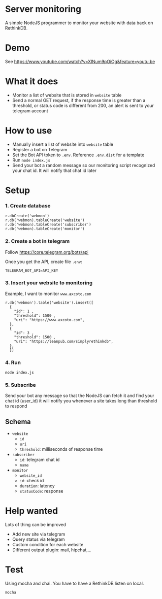 # Server monitoring

A simple NodeJS programmer to monitor your website with data back on
RethinkDB.

# Demo

See https://www.youtube.com/watch?v=XINum9pOiOg&feature=youtu.be


# What it does

- Monitor a list of website that is stored in `website` table
- Send a normal GET request, if the response time is greater than a
  threshold, or status code is different from 200, an alert is sent to
  your telegram account

# How to use

- Manually insert a list of website into `website` table
- Register a bot on Telegram
- Set the Bot API token to `.env`. Reference `.env.dist` for a template
- Run `node index.js`
- Send your bot a random message so our monitoring script recognized
  your chat id. It will notify that chat id later

# Setup

### 1. Create database

```
r.dbCreate('webmon')
r.db('webmon).tableCreate('website')
r.db('webmon).tableCreate('subscriber')
r.db('webmon).tableCreate('monitor')
```

### 2. Create a bot in telegram 

Follow https://core.telegram.org/bots/api

Once you get the API, create file `.env`:

```
TELEGRAM_BOT_API=API_KEY
```

### 3. Insert your website to monitoring

Example, I want to monitor `www.axcoto.com`

```
r.db('webmon').table('website').insert([
  {
    "id": 1 ,
    "threshold": 1500 ,
    "uri": "https://www.axcoto.com",
  },
  {
    "id": 3 ,
    "threshold": 1500 ,
    "uri": "https://leanpub.com/simplyrethinkdb",
  },
  ])
```

### 4. Run 

```
node index.js
```

### 5. Subscribe

Send your bot any message so that the NodeJS can fetch it and find your chat id (user_id)
it will notify you whenever a site takes long than threshold to respond

## Schema

* `website`
    - `id`
    - `uri`
    - `threshold`: milliseconds of response time
* `subscriber`
    - `id`: telegram chat id
    - `name`
* `monitor`
    - `website_id`
    - `id`: check id
    - `duration`: latency
    - `statusCode`: response

# Help wanted

Lots of thing can be improved

 * Add new site via telegram
 * Query status via telegram
 * Custom condition for each website
 * Different output plugin: mail, hipchat,...

# Test

Using mocha and chai. You have to have a RethinkDB listen on local.

```
mocha
```
